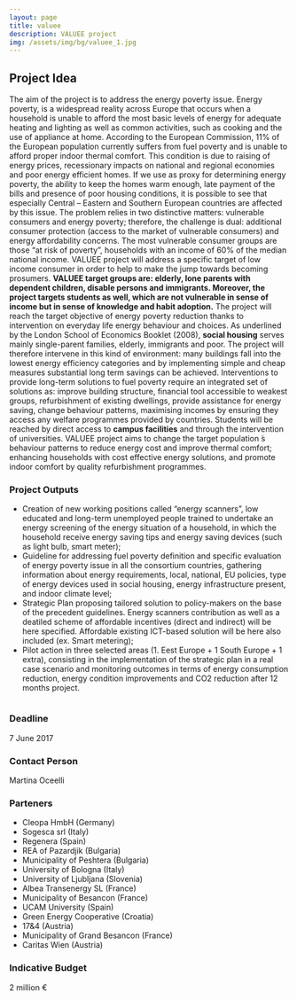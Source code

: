 ```yaml
---
layout: page
title: valuee
description: VALUEE project
img: /assets/img/bg/valuee_1.jpg
---
```


## Project Idea
The aim of the project is to address the energy poverty issue. Energy poverty, is a widespread reality across Europe that occurs when a household is unable to afford the most basic levels of energy for adequate heating and lighting as well as common activities, such as cooking and the use of appliance at home. According to the European Commission, 11% of the European population currently suffers from fuel poverty and is unable to afford proper indoor thermal comfort. This condition is due to raising of energy prices, recessionary impacts on national and regional economies and poor energy efficient homes. If we use as proxy for determining energy poverty, the ability to keep the homes warm enough, late payment of the bills and presence of poor housing conditions, it is possible to see that especially Central – Eastern and Southern European countries are affected by this issue. The problem relies in two distinctive matters: vulnerable consumers and energy poverty; therefore, the challenge is dual: additional consumer protection (access to the market of vulnerable consumers) and energy affordability concerns. The most vulnerable consumer groups are those “at risk of poverty”, households with an income of 60% of the median national income. VALUEE project will address a specific target of low income consumer in order to help to make the jump towards becoming prosumers. <b>VALUEE target groups are: elderly, lone parents with dependent children, disable persons and immigrants. Moreover, the project targets students as well, which are not vulnerable in sense of income but in sense of knowledge and habit adoption.</b>
The project will reach the target objective of energy poverty reduction thanks to intervention on everyday life energy behaviour and choices.
As underlined by the London School of Economics Booklet (2008), <b>social housing</b> serves mainly single-parent families, elderly, immigrants and poor. The project will therefore intervene in this kind of environment: many buildings fall into the lowest energy efficiency categories and by implementing simple and cheap measures substantial long term savings can be achieved. Interventions to provide long-term solutions to fuel poverty require an integrated set of solutions as: improve building structure, financial tool accessible to weakest groups, refurbishment of existing dwellings, provide assistance for energy saving, change behaviour patterns, maximising incomes by ensuring they access any welfare programmes provided by countries. Students will be reached by direct access to <b>campus facilities</b> and through the intervention of universities.
VALUEE project aims to change the target population ́s behaviour patterns to reduce energy cost and improve thermal comfort; enhancing households with cost effective energy solutions, and promote indoor comfort by quality refurbishment programmes.


### Project Outputs

* Creation of new working positions called “energy scanners”, low educated and long-term unemployed people trained to undertake an energy screening of the energy situation of a household, in which the household receive energy saving tips and energy saving devices (such as light bulb, smart meter);
* Guideline for addressing fuel poverty definition and specific evaluation of energy poverty issue in all the consortium countries, gathering information about energy requirements, local, national, EU policies, type of energy devices used in social housing, energy infrastructure present, and indoor climate level;
* Strategic Plan proposing tailored solution to policy-makers on the base of the precedent guidelines. Energy scanners contribution as well as a deatiled scheme of affordable incentives (direct and indirect) will be here specified. Affordable existing ICT-based solution will be here also included (ex. Smart metering);
* Pilot action in three selected areas (1. Eest Europe + 1 South Europe + 1 extra), consisting in the implementation of the strategic plan in a real case scenario and monitoring outcomes in terms of energy consumption reduction, energy condition improvements and CO2 reduction after 12 months project.

<div class="img_row">
    <img class="col three left" src="{{ site.baseurl }}/assets/img/bg/valuee_1.jpg" alt="" title="example image"/>
</div>

### Deadline
7 June 2017

### Contact Person
Martina Oceelli 

### Parteners  
* Cleopa HmbH (Germany)
* Sogesca srl (Italy)
* Regenera (Spain)
* REA of Pazardjik (Bulgaria)
* Municipality of Peshtera (Bulgaria)
* University of Bologna (Italy)
* University of Ljubljana (Slovenia)
* Albea Transenergy SL (France)
* Municipality of Besancon (France)
* UCAM University (Spain)
* Green Energy Cooperative (Croatia)
* 17&4 (Austria)
* Municipality of Grand Besancon (France)
* Caritas Wien (Austria)

### Indicative Budget
2 million €
                  
